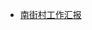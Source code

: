 - [南街村工作汇报](https://www.bilibili.com/video/BV1J24y1R7C1/?p=2&spm_id_from=pageDriver&vd_source=55f2748683e944b85c80a2f1a2c8cac3)
